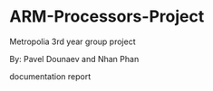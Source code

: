 # ARM-Processors-Project
Metropolia 3rd year group project

By: Pavel Dounaev and Nhan Phan

documentation report <a href="Project report.pdf" class=""></a>	

